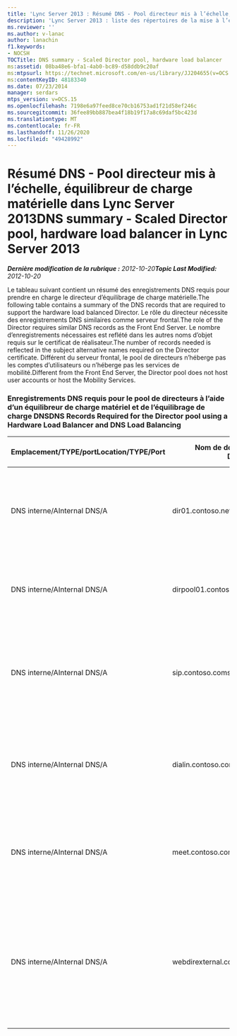 ```yaml
---
title: 'Lync Server 2013 : Résumé DNS - Pool directeur mis à l’échelle, équilibreur de charge matérielle'
description: 'Lync Server 2013 : liste des répertoires de la mise à l’échelle du système DNS, équilibreur de charge matérielle.'
ms.reviewer: ''
ms.author: v-lanac
author: lanachin
f1.keywords:
- NOCSH
TOCTitle: DNS summary - Scaled Director pool, hardware load balancer
ms:assetid: 08ba48e6-bfa1-4ab0-bc89-d58ddb9c20af
ms:mtpsurl: https://technet.microsoft.com/en-us/library/JJ204655(v=OCS.15)
ms:contentKeyID: 48183340
ms.date: 07/23/2014
manager: serdars
mtps_version: v=OCS.15
ms.openlocfilehash: 7198e6a97feed8ce70cb16753ad1f21d58ef246c
ms.sourcegitcommit: 36fee89bb887bea4f18b19f17a8c69daf5bc423d
ms.translationtype: MT
ms.contentlocale: fr-FR
ms.lasthandoff: 11/26/2020
ms.locfileid: "49428992"
---
```

# <a name="dns-summary---scaled-director-pool-hardware-load-balancer-in-lync-server-2013"></a><span data-ttu-id="2b2cd-103">Résumé DNS - Pool directeur mis à l’échelle, équilibreur de charge matérielle dans Lync Server 2013</span><span class="sxs-lookup"><span data-stu-id="2b2cd-103">DNS summary - Scaled Director pool, hardware load balancer in Lync Server 2013</span></span>

<div data-xmlns="http://www.w3.org/1999/xhtml">

<div class="topic" data-xmlns="http://www.w3.org/1999/xhtml" data-msxsl="urn:schemas-microsoft-com:xslt" data-cs="https://msdn.microsoft.com/">

<div data-asp="https://msdn2.microsoft.com/asp">



</div>

<div id="mainSection">

<div id="mainBody"><span data-ttu-id="2b2cd-104">

<span> </span></span><span class="sxs-lookup"><span data-stu-id="2b2cd-104">

<span> </span></span></span>

<span data-ttu-id="2b2cd-105">_**Dernière modification de la rubrique :** 2012-10-20_</span><span class="sxs-lookup"><span data-stu-id="2b2cd-105">_**Topic Last Modified:** 2012-10-20_</span></span>

<span data-ttu-id="2b2cd-106">Le tableau suivant contient un résumé des enregistrements DNS requis pour prendre en charge le directeur d’équilibrage de charge matérielle.</span><span class="sxs-lookup"><span data-stu-id="2b2cd-106">The following table contains a summary of the DNS records that are required to support the hardware load balanced Director.</span></span> <span data-ttu-id="2b2cd-107">Le rôle du directeur nécessite des enregistrements DNS similaires comme serveur frontal.</span><span class="sxs-lookup"><span data-stu-id="2b2cd-107">The role of the Director requires similar DNS records as the Front End Server.</span></span> <span data-ttu-id="2b2cd-108">Le nombre d’enregistrements nécessaires est reflété dans les autres noms d’objet requis sur le certificat de réalisateur.</span><span class="sxs-lookup"><span data-stu-id="2b2cd-108">The number of records needed is reflected in the subject alternative names required on the Director certificate.</span></span> <span data-ttu-id="2b2cd-109">Différent du serveur frontal, le pool de directeurs n’héberge pas les comptes d’utilisateurs ou n’héberge pas les services de mobilité.</span><span class="sxs-lookup"><span data-stu-id="2b2cd-109">Different from the Front End Server, the Director pool does not host user accounts or host the Mobility Services.</span></span>

### <a name="dns-records-required-for-the-director-pool-using-a-hardware-load-balancer-and-dns-load-balancing"></a><span data-ttu-id="2b2cd-110">Enregistrements DNS requis pour le pool de directeurs à l’aide d’un équilibreur de charge matériel et de l’équilibrage de charge DNS</span><span class="sxs-lookup"><span data-stu-id="2b2cd-110">DNS Records Required for the Director pool using a Hardware Load Balancer and DNS Load Balancing</span></span>

<table>
<colgroup>
<col style="width: 25%" />
<col style="width: 25%" />
<col style="width: 25%" />
<col style="width: 25%" />
</colgroup>
<thead>
<tr class="header">
<th><span data-ttu-id="2b2cd-111">Emplacement/TYPE/port</span><span class="sxs-lookup"><span data-stu-id="2b2cd-111">Location/TYPE/Port</span></span></th>
<th><span data-ttu-id="2b2cd-112">Nom de domaine complet/enregistrement DNS</span><span class="sxs-lookup"><span data-stu-id="2b2cd-112">FQDN/DNS Record</span></span></th>
<th><span data-ttu-id="2b2cd-113">IP address/FQDN</span><span class="sxs-lookup"><span data-stu-id="2b2cd-113">IP Address/FQDN</span></span></th>
<th><span data-ttu-id="2b2cd-114">Cartes sur/Commentaires</span><span class="sxs-lookup"><span data-stu-id="2b2cd-114">Maps to/Comments</span></span></th>
</tr>
</thead>
<tbody>
<tr class="odd">
<td><p><span data-ttu-id="2b2cd-115">DNS interne/A</span><span class="sxs-lookup"><span data-stu-id="2b2cd-115">Internal DNS/A</span></span></p></td>
<td><p><span data-ttu-id="2b2cd-116">dir01.contoso.net</span><span class="sxs-lookup"><span data-stu-id="2b2cd-116">dir01.contoso.net</span></span></p></td>
<td><p><span data-ttu-id="2b2cd-117">directeur</span><span class="sxs-lookup"><span data-stu-id="2b2cd-117">Director</span></span></p></td>
<td><p><span data-ttu-id="2b2cd-118">Enregistrement hôte de Director utilisé pour les communications de réplication et de serveur à serveur</span><span class="sxs-lookup"><span data-stu-id="2b2cd-118">Director host record used for replication and server to server communication</span></span></p></td>
</tr>
<tr class="even">
<td><p><span data-ttu-id="2b2cd-119">DNS interne/A</span><span class="sxs-lookup"><span data-stu-id="2b2cd-119">Internal DNS/A</span></span></p></td>
<td><p><span data-ttu-id="2b2cd-120">dirpool01.contoso.net</span><span class="sxs-lookup"><span data-stu-id="2b2cd-120">dirpool01.contoso.net</span></span></p></td>
<td><p><span data-ttu-id="2b2cd-121">HLB VIP du pool de réalisateurs</span><span class="sxs-lookup"><span data-stu-id="2b2cd-121">Director pool HLB VIP</span></span></p></td>
<td><p><span data-ttu-id="2b2cd-122">Enregistrement hôte pour le pool de directeurs d’équilibrage de charge DNS</span><span class="sxs-lookup"><span data-stu-id="2b2cd-122">Host record for the DNS load balanced Director pool</span></span></p></td>
</tr>
<tr class="odd">
<td><p><span data-ttu-id="2b2cd-123">DNS interne/A</span><span class="sxs-lookup"><span data-stu-id="2b2cd-123">Internal DNS/A</span></span></p></td>
<td><p><span data-ttu-id="2b2cd-124">sip.contoso.com</span><span class="sxs-lookup"><span data-stu-id="2b2cd-124">sip.contoso.com</span></span></p></td>
<td><p><span data-ttu-id="2b2cd-125">HLB VIP du pool de réalisateurs</span><span class="sxs-lookup"><span data-stu-id="2b2cd-125">Director pool HLB VIP</span></span></p></td>
<td><p><span data-ttu-id="2b2cd-126">Protocole SIP (Session Initiation Protocol) à partir de l’interface interne du serveur Edge</span><span class="sxs-lookup"><span data-stu-id="2b2cd-126">Inbound session initiation protocol (SIP) from the internal interface of the Edge Server</span></span></p></td>
</tr>
<tr class="even">
<td><p><span data-ttu-id="2b2cd-127">DNS interne/A</span><span class="sxs-lookup"><span data-stu-id="2b2cd-127">Internal DNS/A</span></span></p></td>
<td><p><span data-ttu-id="2b2cd-128">dialin.contoso.com</span><span class="sxs-lookup"><span data-stu-id="2b2cd-128">dialin.contoso.com</span></span></p></td>
<td><p><span data-ttu-id="2b2cd-129">HLB VIP du pool de réalisateurs</span><span class="sxs-lookup"><span data-stu-id="2b2cd-129">Director pool HLB VIP</span></span></p></td>
<td><p><span data-ttu-id="2b2cd-130">Équilibrage de charge matérielle publié services Web de numérotation à partir du proxy inverse</span><span class="sxs-lookup"><span data-stu-id="2b2cd-130">Hardware load balanced published dialin web services from reverse proxy</span></span></p></td>
</tr>
<tr class="odd">
<td><p><span data-ttu-id="2b2cd-131">DNS interne/A</span><span class="sxs-lookup"><span data-stu-id="2b2cd-131">Internal DNS/A</span></span></p></td>
<td><p><span data-ttu-id="2b2cd-132">meet.contoso.com</span><span class="sxs-lookup"><span data-stu-id="2b2cd-132">meet.contoso.com</span></span></p></td>
<td><p><span data-ttu-id="2b2cd-133">HLB VIP du pool de réalisateurs</span><span class="sxs-lookup"><span data-stu-id="2b2cd-133">Director pool HLB VIP</span></span></p></td>
<td><p><span data-ttu-id="2b2cd-134">Équilibrage de charge matérielle publié avec les services Web à partir du proxy inverse</span><span class="sxs-lookup"><span data-stu-id="2b2cd-134">Hardware load balanced published meet web services from reverse proxy</span></span></p></td>
</tr>
<tr class="even">
<td><p><span data-ttu-id="2b2cd-135">DNS interne/A</span><span class="sxs-lookup"><span data-stu-id="2b2cd-135">Internal DNS/A</span></span></p></td>
<td><p><span data-ttu-id="2b2cd-136">webdirexternal.contoso.com</span><span class="sxs-lookup"><span data-stu-id="2b2cd-136">webdirexternal.contoso.com</span></span></p></td>
<td><p><span data-ttu-id="2b2cd-137">HLB VIP du pool de réalisateurs</span><span class="sxs-lookup"><span data-stu-id="2b2cd-137">Director pool HLB VIP</span></span></p></td>
<td><p><span data-ttu-id="2b2cd-138">Équilibrage de la charge matérielle publié et définie par les services Web externes du ticket de proxy inverse pour le pool de réalisateurs</span><span class="sxs-lookup"><span data-stu-id="2b2cd-138">Hardware load balanced published and defined by the reverse proxy Web Ticket external web services for the Director pool</span></span></p></td>
</tr>
</tbody>
</table><span data-ttu-id="2b2cd-139">


</div>

<span> </span>

</div>

</div>

</span><span class="sxs-lookup"><span data-stu-id="2b2cd-139">


</div>

<span> </span>

</div>

</div>

</span></span></div>

